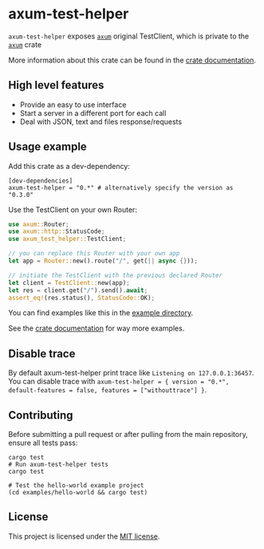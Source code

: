 # axum-test-helper

`axum-test-helper` exposes [`axum`] original TestClient, which is private to the [`axum`] crate

More information about this crate can be found in the [crate documentation][docs].

## High level features

- Provide an easy to use interface
- Start a server in a different port for each call
- Deal with JSON, text and files response/requests

## Usage example

Add this crate as a dev-dependency:

```
[dev-dependencies]
axum-test-helper = "0.*" # alternatively specify the version as "0.3.0"
```

Use the TestClient on your own Router:

```rust
use axum::Router;
use axum::http::StatusCode;
use axum_test_helper::TestClient;

// you can replace this Router with your own app
let app = Router::new().route("/", get(|| async {}));

// initiate the TestClient with the previous declared Router
let client = TestClient::new(app);
let res = client.get("/").send().await;
assert_eq!(res.status(), StatusCode::OK);
```

You can find examples like this in
the [example directory][examples].

See the [crate documentation][docs] for way more examples.

## Disable trace

By default axum-test-helper print trace like `Listening on 127.0.0.1:36457`. You can disable trace with `axum-test-helper = { version = "0.*", default-features = false, features = ["withouttrace"] }`.

## Contributing

Before submitting a pull request or after pulling from the main repository, ensure all tests pass:

``` shell
cargo test
# Run axum-test-helper tests
cargo test

# Test the hello-world example project
(cd examples/hello-world && cargo test)
```


## License

This project is licensed under the [MIT license][license].

[`axum`]: https://github.com/tokio-rs/axum/blob/405e3f8c44ce76c3922fa25db13491ea375c3e8e/axum/src/test_helpers/test_client.rs
[examples]: https://github.com/cloudwalk/axum-test-helper/tree/main/examples
[docs]: https://docs.rs/axum-test-helper
[license]: https://github.com/cloudwalk/axum-test-helper/blob/main/LICENSE

